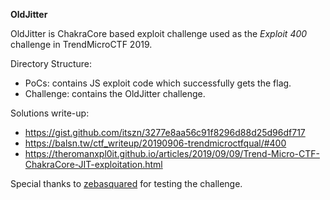 
**OldJitter**

OldJitter is ChakraCore based exploit challenge used as the *Exploit 400* challenge in TrendMicroCTF 2019. 

Directory Structure:

- PoCs: contains JS exploit code which successfully gets the flag.
- Challenge: contains the OldJitter challenge.  



Solutions write-up:

- https://gist.github.com/itszn/3277e8aa56c91f8296d88d25d96df717 
- https://balsn.tw/ctf_writeup/20190906-trendmicroctfqual/#400
- https://theromanxpl0it.github.io/articles/2019/09/09/Trend-Micro-CTF-ChakraCore-JIT-exploitation.html


Special thanks to [zebasquared](https://twitter.com/zebasquared) for testing the challenge. 
